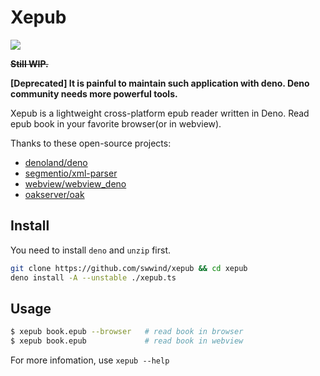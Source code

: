 # Xepub

![](https://github.com/swwind/xepub/workflows/CI/badge.svg?branch=master&event=push)

**~~Still WIP.~~**

**\[Deprecated\] It is painful to maintain such application with deno. Deno community needs more powerful tools.**

Xepub is a lightweight cross-platform epub reader written in Deno.
Read epub book in your favorite browser(or in webview).

Thanks to these open-source projects:

- [denoland/deno](https://github.com/denoland/deno)
- [segmentio/xml-parser](https://github.com/segmentio/xml-parser)
- [webview/webview_deno](https://github.com/webview/webview_deno)
- [oakserver/oak](https://github.com/oakserver/oak)

## Install

You need to install `deno` and `unzip` first.

```bash
git clone https://github.com/swwind/xepub && cd xepub
deno install -A --unstable ./xepub.ts
```

## Usage

```bash
$ xepub book.epub --browser   # read book in browser
$ xepub book.epub             # read book in webview
```

For more infomation, use `xepub --help`
